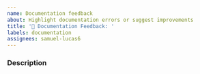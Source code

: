 ```yaml
---
name: Documentation feedback
about: Highlight documentation errors or suggest improvements
title: '📝 Documentation Feedback: '
labels: documentation
assignees: samuel-lucas6
---
```


### Description
<!-- Please explain the error/your suggestion. -->

